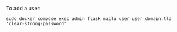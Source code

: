 To add a user:

    sudo docker compose exec admin flask mailu user user domain.tld 'clear-strong-password'

